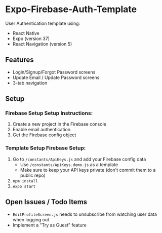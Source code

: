 # Expo-Firebase-Auth-Template	
User Authentication template using:	
* React Native	
* Expo (version 37)	
* React Navigation (version 5)	


## Features	
* Login/Signup/Forgot Password screens	
* Update Email / Update Password screens	
* 3-tab navigation	


## Setup	


### Firebase Setup	Setup Instructions:
1. Create a new project in the Firebase console	
2. Enable email authentication	
3. Get the Firebase config object	


### Template Setup	    Firebase Setup:
1. Go to `/constants/ApiKeys.js` and add your Firebase config data
   * Use `/constants/ApiKeys.demo.js` as a template
   * Make sure to keep your API keys private (don't commit them to a public repo)
2. `npm install`
3. `expo start`


## Open Issues / Todo Items	
* `EditProfileScreen.js` needs to unsubscribe from watching user data when logging out	
* Implement a "Try as Guest" feature
